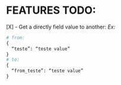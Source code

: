 # FEATURES TODO:

[X] - Get a directly field value to another:
*Ex:*
```python
# from:
{
  “teste”: “teste value”
}
# to:
{
  “from_teste”: “teste value”
}
```
